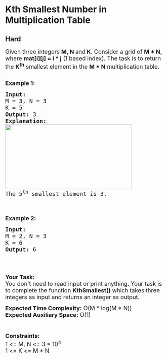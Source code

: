 # Kth Smallest Number in Multiplication Table
## Hard 
<div class="problem-statement">
                <p></p><p><span style="font-size:18px">Given three integers <strong>M, N </strong>and<strong> K</strong>. Consider a grid of <strong>M * N</strong>, where <strong>mat[i][j] = i * j</strong> (1 based index). The task is to return the <strong>K<sup>th</sup></strong>&nbsp;smallest element in the <strong>M * N</strong> multiplication table.</span><br>
&nbsp;</p>

<p><span style="font-size:18px"><strong>Example 1:</strong></span></p>

<pre><span style="font-size:18px"><strong>Input:</strong>
M = 3, N = 3
K = 5
<strong>Output: </strong>3
<strong>Explanation:</strong> 
<img alt="" src="https://media.geeksforgeeks.org/img-practice/multtable1-grid-1637617528.jpg" style="height:204px; width:400px" class="img-responsive">
The 5<sup>th</sup>&nbsp;smallest element is 3.&nbsp;


</span></pre>

<p><span style="font-size:18px"><strong>Example 2:</strong></span></p>

<pre><span style="font-size:18px"><strong>Input:</strong>
M = 2, N = 3
K = 6
<strong>Output: </strong>6&nbsp;

</span></pre>

<p>&nbsp;</p>

<p><span style="font-size:18px"><strong>Your Task:&nbsp;&nbsp;</strong><br>
You don't need to read input or print anything. Your task is to complete the function <strong>KthSmallest</strong><strong>()</strong>&nbsp;which takes three integers as input and returns an integer as output.</span></p>

<p><span style="font-size:18px"><strong>Expected Time Complexity:</strong> O(M * log(M * N))<br>
<strong>Expected Auxiliary Space:</strong> O(1)</span></p>

<p>&nbsp;</p>

<p><span style="font-size:18px"><strong>Constraints:</strong><br>
1 &lt;= M, N&nbsp;&lt;= 3 * 10<sup>4</sup><br>
1 &lt;= K&nbsp;&lt;= M * N</span></p>
 <p></p>
            </div>